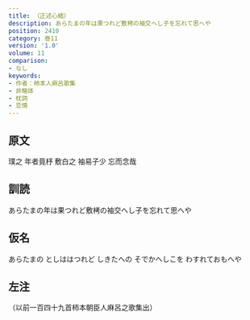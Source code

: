 ```yaml
---
title: （正述心緒）
description: あらたまの年は果つれど敷栲の袖交へし子を忘れて思へや
position: 2410
category: 巻11
version: '1.0'
volume: 11
comparison:
- なし
keywords:
- 作者：柿本人麻呂歌集
- 非略体
- 枕詞
- 恋情
---
```


## 原文

璞之 年者竟杼 敷白之 袖易子少 忘而念哉

## 訓読

あらたまの年は果つれど敷栲の袖交へし子を忘れて思へや

## 仮名

あらたまの としははつれど しきたへの そでかへしこを わすれておもへや

## 左注

（以前一百四十九首柿本朝臣人麻呂之歌集出）

